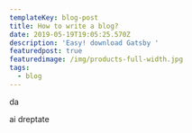 ```yaml
---
templateKey: blog-post
title: How to write a blog?
date: 2019-05-19T19:05:25.570Z
description: 'Easy! download Gatsby '
featuredpost: true
featuredimage: /img/products-full-width.jpg
tags:
  - blog
---
```

da



ai dreptate
